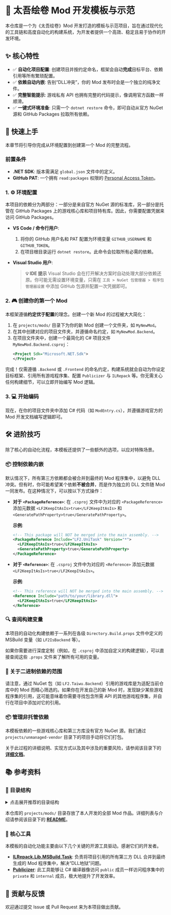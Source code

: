 # 📜 太吾绘卷 Mod 开发模板与示范

本仓库是一个为《太吾绘卷》Mod 开发打造的模板与示范项目，旨在通过现代化的工具链和高度自动化的构建系统，为开发者提供一个高效、稳定且易于协作的开发环境。

## ✨ 核心特性

- ✅ **自动化项目配置**: 创建项目并按约定命名，框架会自动**完成**目标平台、依赖引用等所有繁琐配置。
- ✅ **依赖自动内嵌**: 告别“DLL冲突”，你的 Mod 发布时会是一个独立的纯净文件。
- ✅ **完整智能提示**: 游戏私有 API 也拥有完整的代码提示，像调用官方函数一样顺滑。
- ✅ **一键式环境准备**: 只需一个 `dotnet restore` 命令，即可自动从官方 NuGet 源和 GitHub Packages 拉取所有依赖。

## 🚀 快速上手

本章节将引导你完成从环境配置到创建第一个 Mod 的完整流程。

### 前置条件

- **.NET SDK**: 版本需满足 `global.json` 文件中的定义。
- **GitHub PAT**: 一个拥有 `read:packages` 权限的 [Personal Access Token](https://github.com/settings/tokens)。

### 1. ⚙️ 环境配置

本项目的依赖分为两部分：一部分是来自官方 NuGet 源的标准库，另一部分是托管在 GitHub Packages 上的游戏核心库和项目特有库。因此，你需要配置凭据来访问 GitHub Packages。

- **VS Code / 命令行用户**:
  1.  将你的 GitHub 用户名和 PAT 配置为环境变量 `GITHUB_USERNAME` 和 `GITHUB_TOKEN`。
  2.  在项目根目录运行 `dotnet restore`。此命令会拉取所有必需的依赖。

- **Visual Studio 用户**:
  > **💡 IDE 提示**
  > Visual Studio 会在打开解决方案时自动处理大部分依赖还原。你可能无需设置环境变量，只需在 `工具 > NuGet 包管理器 > 程序包管理器设置` 中添加 GitHub 包源并配置一次凭据即可。

### 2. 🎮 创建你的第一个 Mod

本框架遵循**约定优于配置**的理念。创建一个新 Mod 的过程被大大简化：

1.  在 `projects/mods/` 目录下为你的新 Mod 创建一个文件夹，如 `MyNewMod`。
2.  在其中创建对应的项目文件夹，并遵循命名约定，如 `MyNewMod.Backend`。
3.  在项目文件夹中，创建一个最简化的 C# 项目文件 `MyNewMod.Backend.csproj`：
    ```xml
    <Project Sdk="Microsoft.NET.Sdk">
    </Project>
    ```

完成！仅需遵循 `.Backend` 或 `.Frontend` 的命名约定，构建系统就会自动为你设定目标框架、引用所有游戏程序集、配置 `Publicizer` 与 `ILRepack` 等。你无需关心任何构建细节，可以立即开始编写 Mod 逻辑。

### 3. 💻 开始编码

现在，在你的项目文件夹中添加 C# 代码（如 `ModEntry.cs`），并遵循游戏官方的 Mod 开发文档编写逻辑即可。

## 🛠️ 进阶技巧

除了核心的自动化流程，本模板还提供了一些额外的选项，以应对特殊场景。

### 📦 控制依赖内嵌

默认情况下，所有第三方依赖都会被合并到最终的 Mod 程序集中，以避免 DLL 冲突。但有时，你可能希望某个依赖**不被合并**，而是作为独立的 DLL 文件随 Mod 一同发布。在这种情况下，可以按以下方式操作：

- **对于 `<PackageReference>`**:
  在 `.csproj` 文件中为对应的 `<PackageReference>` 添加元数据 `<LF2KeepItAsIs>true</LF2KeepItAsIs>` 和 `<GeneratePathProperty>true</GeneratePathProperty>`。

  **示例**:
  ```xml
  <!-- This package will NOT be merged into the main assembly. -->
  <PackageReference Include="LF2.UniTask" Version="*">
    <LF2KeepItAsIs>true</LF2KeepItAsIs>
    <GeneratePathProperty>true</GeneratePathProperty>
  </PackageReference>
  ```

- **对于 `<Reference>`**:
  在 `.csproj` 文件中为对应的 `<Reference>` 添加元数据 `<LF2KeepItAsIs>true</LF2KeepItAsIs>`。

  **示例**:
  ```xml
  <!-- This reference will NOT be merged into the main assembly. -->
  <Reference Include="path/to/your/library.dll">
    <LF2KeepItAsIs>true</LF2KeepItAsIs>
  </Reference>
  ```

### 🔍 查阅构建变量

本项目的自动化构建依赖于一系列在各级 `Directory.Build.props` 文件中定义的 MSBuild 变量（如 `LF2IsBackend` 等）。

如果你需要进行深度定制（例如，在 `.csproj` 中添加自定义的构建逻辑），可以直接查阅这些 `.props` 文件来了解所有可用的变量。

### 🎯 关于二进制依赖的范围

请注意，通过 NuGet 包（如 `LF2.Taiwu.Backend`）引用的游戏库是为适配当前仓库中的 Mod 而精心筛选的。如果你在开发自己的新 Mod 时，发现缺少某些游戏程序集的引用，这可能意味着你需要寻找包含所需 API 的其他游戏程序集，并自行在项目中添加对它的引用。

### 📦 管理非托管依赖

本模板依赖的一些游戏核心库和第三方库没有官方 NuGet 源。我们通过 `projects/unmanaged-vendor` 目录下的项目手动将它们打包。

关于此过程的详细说明、实现方式以及其中涉及的重要风险，请参阅该目录下的 [**详细文档**](./projects/unmanaged-vendor/README.md)。

## 📚 参考资料

### 📁 目录结构

<details>
<summary>点击展开推荐的目录结构</summary>
<pre><code>.
├── Directory.Packages.props    # 全局 NuGet 包版本管理
├── projects/
│   ├── common/                 # 可供所有 Mod 复用的公共库
│   ├── mods/                   # 你的工作区：所有 Mod 项目都放在这里
│   │   └── MyNewMod/
│   │       ├── MyNewMod.Backend/
│   │       ├── MyNewMod.Frontend/
│   │       └── Config.Lua          # Mod 官方配置文件，建议纳入版本控制
│   └── unmanaged-vendor/       # 未托管资源的管理与打包配置
</code></pre>
</details>

本仓库的 `projects/mods/` 目录存放了本人开发的全部 Mod 作品。详细列表与介绍请参阅该目录下的 [**README**](./projects/mods/README.md)。

### 🔩 核心工具

本模板的自动化功能主要由以下几个关键的开源工具驱动。感谢它们的开发者。

- **[ILRepack.Lib.MSBuild.Task](https://github.com/ravibpatel/ILRepack.Lib.MSBuild.Task)**: 负责将项目引用的所有第三方 DLL 合并到最终生成的 Mod 程序集中，解决“DLL地狱”问题。
- **[Publicizer](https://github.com/krafs/Publicizer)**: 此工具能够让 C# 编译器像访问 `public` 成员一样访问程序集中的 `private` 和 `internal` 成员，极大地提升了开发效率。

## 🤝 贡献与反馈

欢迎通过提交 Issue 或 Pull Request 来为本项目做出贡献。
